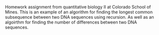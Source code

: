 Homework assignment from quantitative biology II at Colorado School of Mines. This is an example of an algorithm for finding the longest
common subsequence between two DNA sequences using recursion. As well as an algoirthm for finding the number of differences between two 
DNA sequences.
